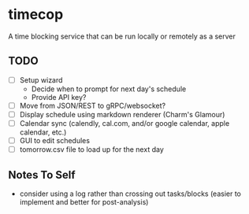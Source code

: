 # timecop
A time blocking service that can be run locally or remotely as a server


## TODO
- [ ] Setup wizard
    - Decide when to prompt for next day's schedule
    - Provide API key?
- [ ] Move from JSON/REST to gRPC/websocket?
- [ ] Display schedule using markdown renderer (Charm's Glamour)
- [ ] Calendar sync (calendly, cal.com, and/or google calendar, apple calendar, etc.)
- [ ] GUI to edit schedules
- [ ] tomorrow.csv file to load up for the next day

## Notes To Self
- consider using a log rather than crossing out tasks/blocks (easier to implement and better for post-analysis)
